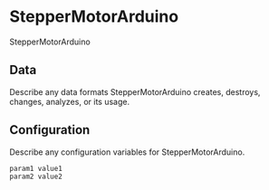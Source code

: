 # StepperMotorArduino

StepperMotorArduino

## Data

Describe any data formats StepperMotorArduino creates, destroys, changes, analyzes, or its usage.




## Configuration

Describe any configuration variables for StepperMotorArduino.

```
param1 value1
param2 value2
```
